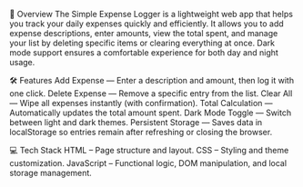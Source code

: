 📌 Overview
The Simple Expense Logger is a lightweight web app that helps you track your daily expenses quickly and efficiently.
It allows you to add expense descriptions, enter amounts, view the total spent, and manage your list by deleting specific items or clearing everything at once.
Dark mode support ensures a comfortable experience for both day and night usage.

🛠 Features
Add Expense — Enter a description and amount, then log it with one click.
Delete Expense — Remove a specific entry from the list.
Clear All — Wipe all expenses instantly (with confirmation).
Total Calculation — Automatically updates the total amount spent.
Dark Mode Toggle — Switch between light and dark themes.
Persistent Storage — Saves data in localStorage so entries remain after refreshing or closing the browser.

💻 Tech Stack
HTML – Page structure and layout.
CSS – Styling and theme customization.
JavaScript – Functional logic, DOM manipulation, and local storage management.
